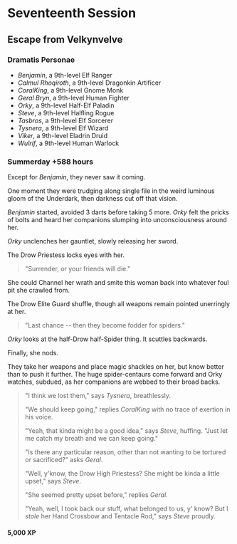 # Seventeenth Session

## Escape from Velkynvelve

### Dramatis Personae

- *Benjamin*, a 9th-level Elf Ranger
- *Calmul Rhoqiroth*, a 9th-level Dragonkin Artificer
- *CoralKing*, a 9th-level Gnome Monk
- *Geral Bryn*, a 9th-level Human Fighter
- *Orky*, a 9th-level Half-Elf Paladin
- *Steve*, a 9th-level Halfling Rogue
- *Tasbros*, a 9th-level Elf Sorcerer
- *Tysnera*, a 9th-level Elf Wizard
- *Viker*, a 9th-level Eladrin Druid
- *Wulrif*, a 9th-level Human Warlock

### Summerday +588 hours

Except for *Benjamin*, they never saw it coming.

One moment they were trudging along single file in the weird luminous gloom of the Underdark, then darkness cut off that vision.

*Benjamin* started, avoided 3 darts before taking 5 more. *Orky* felt the pricks of bolts and heard her companions slumping into unconsciousness around her.

*Orky* unclenches her gauntlet, slowly releasing her sword.

The Drow Priestess locks eyes with her.

> "Surrender, or your friends will die."

She could Channel her wrath and smite this woman back into whatever foul pit she crawled from.

The Drow Elite Guard shuffle, though all weapons remain pointed unerringly at her.

> "Last chance -- then they become fodder for spiders."

*Orky* looks at the half-Drow half-Spider thing. It scuttles backwards.

Finally, she nods.

They take her weapons and place magic shackles on her, but know better than to push it further. The huge spider-centaurs
come forward and Orky watches, subdued, as her companions are webbed to their broad backs.

> "I think we lost them," says *Tysnera*, breathlessly.
>
> "We should keep going," replies *CoralKing* with no trace of exertion in his voice.
>
> "Yeah, that kinda might be a good idea," says *Steve*, huffing. "Just let me catch my breath and we can keep going."
>
> "Is there any particular reason, other than not wanting to be tortured or sacrificed?" asks *Geral*.
>
> "Well, y'know, the Drow High Priestess? She might be kinda a little upset," says *Steve*.
>
> "She seemed pretty upset before," replies *Geral*.
>
> "Yeah, well, I took back our stuff, what belonged to us, y' know? But I *stole* her Hand Crossbow and Tentacle Rod," says *Steve* proudly.

#### 5,000 XP
